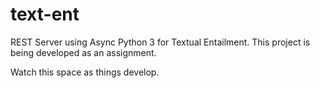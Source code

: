# text-ent
REST Server using Async Python 3 for Textual Entailment. This project is being developed as an assignment.

Watch this space as things develop.

